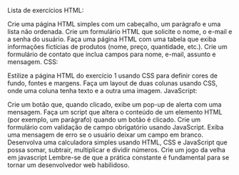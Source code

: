 Lista de exercícios
HTML:

Crie uma página HTML simples com um cabeçalho, um parágrafo e uma lista não ordenada.
Crie um formulário HTML que solicite o nome, o e-mail e a senha do usuário.
Faça uma página HTML com uma tabela que exiba informações fictícias de produtos (nome, preço, quantidade, etc.).
Crie um formulário de contato que inclua campos para nome, e-mail, assunto e mensagem.
CSS:

Estilize a página HTML do exercício 1 usando CSS para definir cores de fundo, fontes e margens.
Faça um layout de duas colunas usando CSS, onde uma coluna tenha texto e a outra uma imagem.
JavaScript:

Crie um botão que, quando clicado, exibe um pop-up de alerta com uma mensagem.
Faça um script que altera o conteúdo de um elemento HTML (por exemplo, um parágrafo) quando um botão é clicado.
Crie um formulário com validação de campo obrigatório usando JavaScript. Exiba uma mensagem de erro se o usuário deixar um campo em branco.
Desenvolva uma calculadora simples usando HTML, CSS e JavaScript que possa somar, subtrair, multiplicar e dividir números.
Crie um jogo da velha em javascript
Lembre-se de que a prática constante é fundamental para se tornar um desenvolvedor web habilidoso.

